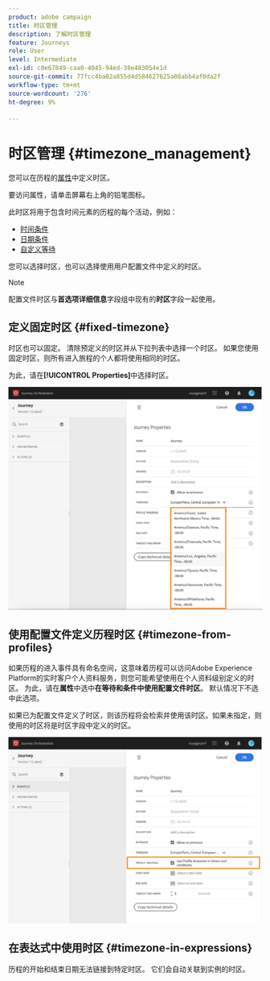 ```yaml
---
product: adobe campaign
title: 时区管理
description: 了解时区管理
feature: Journeys
role: User
level: Intermediate
exl-id: c0e67849-caa0-4045-94ed-38e483054e1d
source-git-commit: 77fcc4ba02a855d4d584627625a08abb4af0da2f
workflow-type: tm+mt
source-wordcount: '276'
ht-degree: 9%

---
```


# 时区管理 {#timezone_management}

您可以在历程的[属性](../building-journeys/changing-properties.md)中定义时区。

要访问属性，请单击屏幕右上角的铅笔图标。

此时区将用于包含时间元素的历程的每个活动，例如：

* [时间条件](../building-journeys/condition-activity.md#time_condition)
* [日期条件](../building-journeys/condition-activity.md#date_condition)
* [自定义等待](../building-journeys/wait-activity.md#custom)

您可以选择时区，也可以选择使用用户配置文件中定义的时区。

>[!NOTE]
>
>配置文件时区与&#x200B;**首选项详细信息**&#x200B;字段组中现有的&#x200B;**时区**&#x200B;字段一起使用。

## 定义固定时区 {#fixed-timezone}

时区也可以固定。 清除预定义的时区并从下拉列表中选择一个时区。 如果您使用固定时区，则所有进入旅程的个人都将使用相同的时区。

为此，请在&#x200B;**[!UICONTROL Properties]**&#x200B;中选择时区。

![](../assets/journey72.png)

## 使用配置文件定义历程时区 {#timezone-from-profiles}

如果历程的进入事件具有命名空间，这意味着历程可以访问Adobe Experience Platform的实时客户个人资料服务，则您可能希望使用在个人资料级别定义的时区。 为此，请在&#x200B;**属性**&#x200B;中选中&#x200B;**在等待和条件中使用配置文件时区**。 默认情况下不选中此选项。

如果已为配置文件定义了时区，则该历程将会检索并使用该时区。如果未指定，则使用的时区将是时区字段中定义的时区。

![](../assets/journey73.png)

## 在表达式中使用时区 {#timezone-in-expressions}

历程的开始和结束日期无法链接到特定时区。 它们会自动关联到实例的时区。
